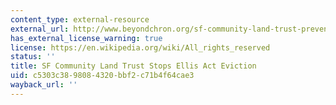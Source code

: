 ```yaml
---
content_type: external-resource
external_url: http://www.beyondchron.org/sf-community-land-trust-prevents-mission-ellis-eviction/
has_external_license_warning: true
license: https://en.wikipedia.org/wiki/All_rights_reserved
status: ''
title: SF Community Land Trust Stops Ellis Act Eviction
uid: c5303c38-9808-4320-bbf2-c71b4f64cae3
wayback_url: ''
---
```

